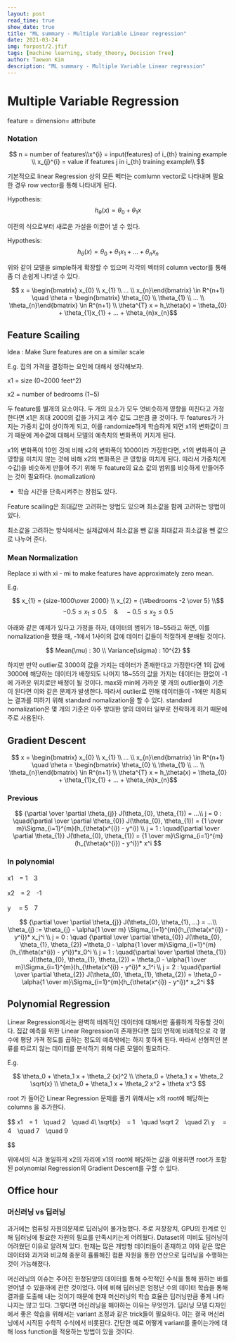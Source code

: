 ```yaml
---
layout: post
read_time: true
show_date: true
title: "ML summary - Multiple Variable Linear regression"
date: 2021-03-24
img: forpost/2.jfif
tags: [machine learning, study_theory, Decision Tree]
author: Taewon Kim
description: "ML summary - Multiple Variable Linear regression"
---
```


# Multiple  Variable Regression

feature = dimension= attribute

### Notation
$$ n = number of features\\x^{i}  = input(features) of i_{th} training example \\ x_{j}^{i} = value if features j in i_{th} training example\\ $$

기본적으로 linear Regression 상의 모든 벡터는 comlumn vector로 나타내며 필요한 경우  row vector를 통해 나타내게 된다.


Hypothesis: $$h_{\theta}(x) = \theta_{0} + \theta_{1}x$$

이전의 식으로부터 새로운 가설을 이끌어 낼 수 있다.

Hypothesis: $$h_{\theta}(x) = \theta_{0} + \theta_{1}x_{1} + ... + \theta_{n}x_{n}$$

위와 같이 모델을 simple하게 확장할 수 있으며 각각의 벡터의 column vector를 통해 좀 더 손쉽게 나타낼 수 있다.

$$ x = \begin{bmatrix} x_{0} \\ x_{1} \\ ... \\ x_{n}\end{bmatrix} \in R^{n+1} \quad \theta = \begin{bmatrix} \theta_{0} \\ \theta_{1} \\ ... \\ \theta_{n}\end{bmatrix} \in R^{n+1} \\ 
\theta^{T} x = h_\theta(x) = \theta_{0} + \theta_{1}x_{1} + ... + \theta_{n}x_{n}$$

## Feature Scailing

Idea : Make Sure features are on a similar scale

E.g. 집의 가격을 결정하는 요인에 대해서 생각해보자.

x1 = size (0~2000 feet^2)

x2 = number of bedrooms (1~5)

두 feature를 별개의 요소이다. 두 개의 요소가 모두 엇비슷하게 영향을 미친다고 가정한다면 x1은 최대 2000의 값을 가지고 계수 값도 그만큼 클 것이다. 두 features가 가지는 가중치 값이 상이하게 되고, 이를 randomize하게 학습하게 되면 x1의 변화값이 크기 때문에 계수값에 대해서 모델의 예측치의 변화폭이 커지게 된다.

x1의 변화폭이 10인 것에 비해 x2의 변화폭이 1000이라 가정한다면, x1의 변화폭이 큰 영향을 미치지 않는 것에 비해 x2의 변화폭은 큰 영향을 미치게 된다. 따라서 가중치(계수값)을 비슷하게 만들어 주기 위해 두 feature의 요소 값의 범위를 비슷하게 만들어주는 것이 필요하다. (nomalization) 

* 학습 시간을 단축시켜주는 장점도 있다.

Feature scailing은 최대값만 고려하는 방법도 있으며 최소값을 함께 고려하는 방법이 있다. 

최소값을 고려하는 방식에서는 실제값에서 최소값을 뺀 값을 최대값과 최소값을 뺀 값으로 나누어 준다.

### Mean Normalization
Replace xi with xi - mi to make features  have approximately zero mean.

E.g.

$$ x_{1} = {size-1000\over 2000} \\ x_{2} = {\#bedrooms -2 \over 5} \\$$
$$ -0.5 \le x_{1} \le0.5 \quad\&\quad -0.5 \le x_{2} \le0.5 $$

아래와 같은 예제가 있다고 가정을 하자, 데이터의 범위가 18~55라고 하면, 이를 nomalization을 했을 때, -1에서 1사이의 값에 데이터 값들이 적절하게 분배될 것이다.

$$ Mean(\mu) : 30 \\ Variance(\sigma) : 10^{2} $$

하지만 만약 outlier로 3000의 값을 가지는 데이터가 존재한다고 가정한다면 1의 값에 3000에 해당하는 데이터가 배정되도 나머지 18~55의 값을 가지는 데이터는 한없이 -1에 가까운 위치로만 배정이 될 것이다. max와 min에 가까운 몇 개의 outlier들이 기준이 된다면 이와 같은 문제가 발생한다. 따라서 outlier로 인해 데이터들이 -1에만 치중되는 결과를 피하기 위해 standard nomalization을 할 수 있다. standard nomalization은 몇 개의 기준은 아주 방대한 양의 데이터 일부로 전락하게 하기 때문에 주로 사용된다.


## Gradient Descent
$$ x = \begin{bmatrix} x_{0} \\ x_{1} \\ ... \\ x_{n}\end{bmatrix} \in R^{n+1} \quad \theta = \begin{bmatrix} \theta_{0} \\ \theta_{1} \\ ... \\ \theta_{n}\end{bmatrix} \in R^{n+1} \\ 
\theta^{T} x = h_\theta(x) = \theta_{0} + \theta_{1}x_{1} + ... + \theta_{n}x_{n}$$

### Previous

$$ {\partial \over \partial \theta_{j}} J(\theta_{0}, \theta_{1}) = ...\\
j = 0 : \quad{\partial \over \partial \theta_{0}} J(\theta_{0}, \theta_{1}) = {1 \over m}\Sigma_{i=1}^{m}(h_{\theta(x^{i}) - y^i}) \\
j = 1 : \quad{\partial \over \partial \theta_{1}} J(\theta_{0}, \theta_{1}) = {1 \over m}\Sigma_{i=1}^{m}(h_{\theta(x^{i}) - y^i})* x^i $$


### In polynomial 
 x1　=  1　3
 
 x2　=  2　-1
  
 y　 =  5　7

 
$$ {\partial \over \partial \theta_{j}} J(\theta_{0}, \theta_{1}, ...) = ...\\
\theta_{j} := \theta_{j} - \alpha{1 \over m} \Sigma_{i=1}^{m}(h_{\theta(x^{i}) - y^i})* x_j^i \\
j = 0 : \quad {\partial \over \partial \theta_{0}} J(\theta_{0}, \theta_{1}, \theta_{2}) =\theta_0 - \alpha{1 \over m}\Sigma_{i=1}^{m}(h_{\theta(x^{i}) - y^i})*x_0^i \\
j = 1 : \quad{\partial \over \partial \theta_{1}} J(\theta_{0}, \theta_{1}, \theta_{2}) = \theta_0 - \alpha{1 \over m}\Sigma_{i=1}^{m}(h_{\theta(x^{i}) - y^i})* x_1^i \\
j = 2 : \quad{\partial \over \partial \theta_{2}} J(\theta_{0}, \theta_{1}, \theta_{2}) = \theta_0 - \alpha{1 \over m}\Sigma_{i=1}^{m}(h_{\theta(x^{i}) - y^i})* x_2^i $$

## Polynomial Regression

Linear Regression에서는 완벽히 비례적인 데이터에 대해서만 훌륭하게 작동할 것이다. 집값 예측을 위한 Linear Regression이 존재한다면 집의 면적에 비례적으로 각 평수에 평당 가격 정도를 곱하는 정도의 예측밖에는 하지 못하게 된다. 따라서 선형적인 분류를 따르지 않는 데이터를 분석하기 위해 다른 모델이 필요하다.

E.g.

$$ 
\theta_0 + \theta_1 x + \theta_2  {x}^2 \\
\theta_0 + \theta_1 x + \theta_2  \sqrt{x} \\
\theta_0 + \theta_1 x + \theta_2  x^2 + \theta x^3
$$

root 가 들어간 Linear Regression 문제를 풀기 위해서는 x의 root에 해당하는 columns 을 추가한다.

$$
 x1　=  1　\quad 2　\quad 4\\ 
 \sqrt{x}　=  1　\quad \sqrt 2　\quad 2\\ 
 y　 =  4　\quad 7　\quad 9

$$

위에서의 식과 동일하게 x2의 자리에 x1의 root에 해당하는 값을 이용하면 root가 포함된 polynomial Regression의 Gradient Descent를 구할 수 있다.

## Office hour

### 머신러닝 vs 딥러닝
과거에는 컴퓨팅 자원의문제로 딥러닝이 불가능했다. 주로 저장장치, GPU의 한계로 인해 딥러닝에 필요한 자원의 필요를 만족시키는게 어려웠다. Dataset의 미비도 딥러닝이 어려웠던 이유로 알려져 있다. 현재는 많은 개방형 데이터들이 존재하고 이와 같은 많은 데이터와 과거와 비교해 충분히 휼륭해진 컴픁 자원을 통한 연산으로 딥러닝을 수행하는 것이 가능해졌다.


머신러닝의 이슈는 주어진 한정된양의 데이터를 통해 수학적인 수식을 통해 원하는 바를 얻어낼 수 있을까에 관란 것이었다. 이에 비해 딥러닝은 엄청난 수의 데이터 학습을 통해 결과를 도출해 내는 것이기 때문에 현재 머신러닝의 학습 효율은 딥러닝만큼 좋게 나타나지는 않고 있다. 그렇다면 머신러닝을 해야하는 이유는 무엇인가. 딥러닝 모델 디자인에서 좋은 학습을 위해서는  variant 조정과 같은 trick들이 필요하다. 이는 결국 머신러닝에서 시작된 수학적 수식에서 비롯된다. 간단한 예로 어떻게 variant를 줄이는가에 대해 loss function을 적용하는 방법이 있을 것이다.

